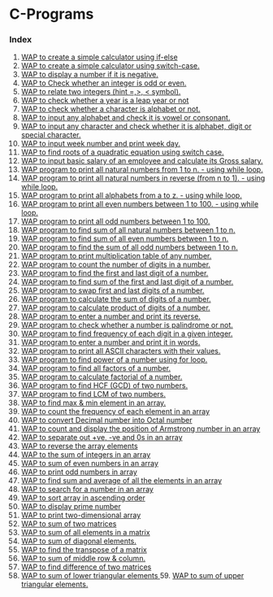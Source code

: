 # C-Programs 

### Index
1. <a href="https://github.com/abhishek-shukla21/C-Programs/blob/main/WAP%20to%20create%20a%20simple%20calculator%20using%20if-else.c"> WAP to create a simple calculator using if-else </a> <br>
2. <a href="https://github.com/abhishek-shukla21/C-Programs/blob/main/WAP%20to%20create%20a%20simple%20calculator%20using%20switch-case.c">WAP to create a simple calculator using switch-case.</a> <br>
3. <a href="https://github.com/abhishek-shukla21/C-Programs/blob/main/WAP%20to%20display%20a%20number%20if%20it%20is%20negative.c">WAP to display a number if it is negative.</a> <br>
4. <a href="https://github.com/abhishek-shukla21/C-Programs/blob/main/WAP%20to%20check%20odd%20even.c">WAP to Check whether an integer is odd or even.</a> <br>
5. <a href="https://github.com/abhishek-shukla21/C-Programs/blob/main/WAP%20to%20relate%20two%20integers%20(Hint%20%3E%2C%20%3C%2C%20%3D).c">WAP to relate two integers (hint =,>, < symbol).</a> <br>
6. <a href="https://github.com/abhishek-shukla21/C-Programs/blob/main/WAP%20to%20check%20whether%20a%20year%20is%20leap%20year%20or%20not.c">WAP to check whether a year is a leap year or not</a> <br>
7. <a href="https://github.com/abhishek-shukla21/C-Programs/blob/main/check%20whether%20a%20character%20is%20alphabet%20or%20not.c">WAP to check whether a character is alphabet or not.</a> <br>
8. <a href="https://github.com/abhishek-shukla21/C-Programs/blob/main/input%20any%20alphabet%20and%20check%20it%20is%20vowel%20or%20consonant.c">WAP to input any alphabet and check it is vowel or consonant.</a> <br>
9. <a href="https://github.com/abhishek-shukla21/C-Programs/blob/main/input%20any%20character%20and%20check%20whether%20it%20is%20alphabet%2C%20digit%20or%20special%20character.c">WAP to input any character and check whether it is alphabet, digit or special character. </a> <br>
10. <a href="https://github.com/abhishek-shukla21/C-Programs/blob/main/input%20week%20number%20and%20print%20week%20day.c">WAP to input week number and print week day.</a> <br>
11. <a href="">WAP to find roots of a quadratic equation using switch case.</a> <br>
12. <a href="">WAP to input basic salary of an employee and calculate its Gross salary.</a> <br>
13. <a href="https://github.com/abhishek-shukla21/C-Programs/blob/main/print%20all%20natural%20numbers%20from%201%20to%20n%20-%20using%20while%20loop.c">WAP program to print all natural numbers from 1 to n. - using while loop.</a> <br>
14. <a href="">WAP program to print all natural numbers in reverse (from n to 1). - using while loop.</a> <br>
15. <a href="">WAP program to print all alphabets from a to z. - using while loop.</a> <br>
16. <a href="">WAP program to print all even numbers between 1 to 100. - using while loop.</a> <br>
17. <a href="">WAP program to print all odd numbers between 1 to 100.</a> <br>
18. <a href="">WAP program to find sum of all natural numbers between 1 to n.</a> <br>
19. <a href="">WAP program to find sum of all even numbers between 1 to n.</a> <br>
20. <a href="">WAP program to find the sum of all odd numbers between 1 to n.</a> <br>
21. <a href="">WAP program to print multiplication table of any number.</a> <br>
22. <a href="">WAP program to count the number of digits in a number.</a> <br>
23. <a href="">WAP program to find the first and last digit of a number.</a> <br>
24. <a href="">WAP program to find sum of the first and last digit of a number.</a> <br>
25. <a href="">WAP program to swap first and last digits of a number.</a> <br>
26. <a href="">WAP program to calculate the sum of digits of a number.</a> <br>
27. <a href="">WAP program to calculate product of digits of a number.</a> <br>
28. <a href="">WAP program to enter a number and print its reverse.</a> <br>
29. <a href="">WAP program to check whether a number is palindrome or not.</a> <br>
30. <a href="">WAP program to find frequency of each digit in a given integer.</a> <br>
31. <a href="">WAP program to enter a number and print it in words.</a><br>
32. <a href="">WAP program to print all ASCII characters with their values.</a> <br> 
33. <a href="">WAP program to find power of a number using for loop.</a> <br> 
34. <a href="">WAP program to find all factors of a number.</a> <br>
35. <a href="">WAP program to calculate factorial of a number.</a> <br>
36. <a href="">WAP program to find HCF (GCD) of two numbers.</a> <br>
37. <a href="">WAP program to find LCM of two numbers.</a> <br>
38. <a href="">WAP to find max & min element in an array.</a>	
39. <a href="">WAP to count the frequency of each element in an array </a>	
40. <a href="">WAP to convert Decimal number into Octal number 	</a>
41. <a href="">WAP to count and display the position of Armstrong number in an array </a> 	
42. <a href="">WAP to separate out +ve, -ve and 0s in an array </a> 	
43. <a href="">WAP to reverse the array elements </a>
44. <a href="">WAP to the sum of integers in an array </a>
45. <a href="">WAP to sum of even numbers in an array 	</a>
46. <a href="">WAP to print odd numbers in array 	</a>
47. <a href="">WAP to find sum and average of all the elements in an array </a>  	
48. <a href="">WAP to search for a number in an array 	</a>
49. <a href="">WAP to sort array in ascending order </a>	
50. <a href="">WAP to display prime number 	</a>
51. <a href="">WAP to print two-dimensional array </a> 	
52. <a href="">WAP to sum of two matrices </a>	
53. <a href="">WAP to sum of all elements in a matrix </a> 	
54. <a href="">WAP to sum of diagonal elements. </a>
55. <a href="">WAP to find the transpose of a matrix </a>	
56. <a href="">WAP to sum of middle row & column. </a>	
57. <a href="">WAP to find difference of two matrices </a>
58. <a href="">WAP to sum of lower triangular elements </a>
	59. <a href="">WAP to sum of upper triangular elements.</a> <br> 
